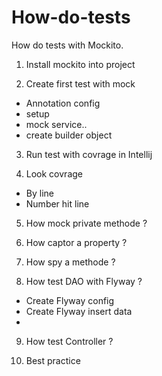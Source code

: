 # How-do-tests
How do tests with Mockito.

1. Install mockito into project

2. Create first test with mock
  - Annotation config
  - setup
  - mock service..
  - create builder object

3. Run test with covrage in Intellij

4. Look covrage
  - By line
  - Number hit line
  
5. How mock private methode ?

6. How captor a property ?

7. How spy a methode ?

8. How test DAO with Flyway ?
  - Create Flyway config
  - Create Flyway insert data
  - 

9. How test Controller ?

10. Best practice

